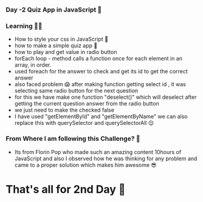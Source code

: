 ### Day -2 Quiz App in JavaScript 👀

### Learning 👋😼

- How to style your css in JavaScript 🥳
- how to make a simple quiz app 👻
- how to play and get value in radio button
- forEach loop - method calls a function once for each element in an array, in order.
- used foreach for the answer to check and get its id to get the correct answer
- also faced problem 😱 after making function getting select id , it was selecting same radio button for the next question 
- for this we have make one function "deselect()" which will deselect after getting the current question answer from the radio button
- we just need to make the checked false 
- I have used "getElementById" and "getElementByName" we can also replace this with querySelector and querySelectorAll 😌

### From Where I am following this Challenge? 🧐

- Its from Florin Pop who made such an amazing content 10hours of JavaScript and also I observed how he was thinking for any problem and 
came to a proper solution which makes him awesome 😎

# That's all for 2nd Day 🙌